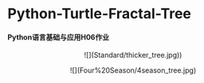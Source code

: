 # Python-Turtle-Fractal-Tree
#### Python语言基础与应用H06作业
<p align="center">
  <width="100" height="100" src="https://github.com/eugeneyupku/Python-Turtle-Fractal-Tree/blob/master/Four%20Season/4season_tree.jpg> 
</p>
<p align="center"> ![](Standard/thicker_tree.jpg))
<p align="center"> ![](Four%20Season/4season_tree.jpg)
